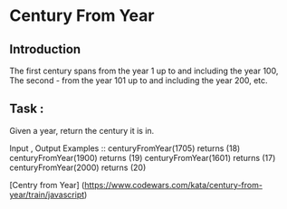 # Century From Year

## Introduction
The first century spans from the year 1 up to and including the year 100, The second - from the year 101 up to and including the year 200, etc.

## Task :
Given a year, return the century it is in.

Input , Output Examples ::
centuryFromYear(1705)  returns (18)
centuryFromYear(1900)  returns (19)
centuryFromYear(1601)  returns (17)
centuryFromYear(2000)  returns (20)

[Centry from Year] (https://www.codewars.com/kata/century-from-year/train/javascript)
